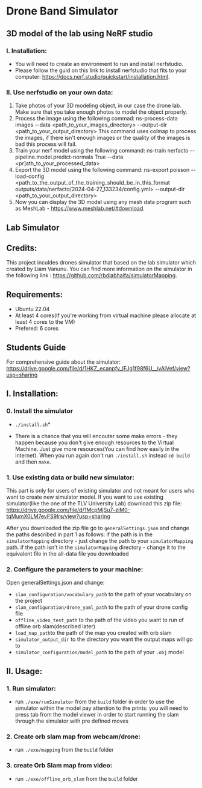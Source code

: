 # Drone Band Simulator

## 3D model of the lab using NeRF studio
### I. Installation:
- You will need to create an environment to run and install nerfstudio.
- Please follow the guid on this link to install nerfstudio that fits to your computer: https://docs.nerf.studio/quickstart/installation.html.
### II. Use nerfstudio on your own data:
1. Take photos of your 3D modeling object, in our case the drone lab. Make sure that you take enough photos to model the object properly.
2. Process the image using the following commad:
   ns-process-data images --data <path_to_your_images_directory> --output-dir <path_to_your_output_directory>
   This command uses colmap to process the images, if there isn't enough images or the quality of the images is bad this process will fail.
3. Train your nerf model using the following command:
   ns-train nerfacto --pipeline.model.predict-normals True --data <pr]ath_to_your_processed_data>
4. Export the 3D model using the following command:
   ns-export poisson --load-config <path_to_the_output_of_the_training_should_be_in_this_format outputs/data/nerfacto/2024-04-27_133234/config.yml> --output-dir <path_to_your_output_directory>
5. Now you can display the 3D model using any mesh data program such as MeshLab - https://www.meshlab.net/#download.

## Lab Simulator

## Credits:
This project inculdes drones simulator that based on the lab simulator which created by Liam Vanunu.
You can find more information on the simulator in the following link : https://github.com/rbdlabhaifa/simulatorMapping.

## Requirements:
- Ubuntu 22.04
- At least 4 cores(If you're working from virtual machine please allocate at least 4 cores to the VM)
- Prefered: 6 cores
## Students Guide

For comprehensive guide about the simulator: 
https://drive.google.com/file/d/1HKZ_ecanpfv_IFJg1f98f6U__ivAlVef/view?usp=sharing

## I. Installation:

### 0. Install the simulator
- `./install.sh`*

* There is a chance that you will encouter some make errors - they happen because you don't give enough resources to the Virtual Machine. Just give more resources(You can find how easily in the internet). When you run again don't run `./install.sh` instead `cd build` and then `make`.

### 1. Use existing data or build new simulator:
This part is only for users of existing simulator and not meant for users who want to create new simulator model.
If you want to use existing simulator(like the one of the TLV University Lab) download this zip file:
https://drive.google.com/file/d/1McpMjSu7-ziM0-tqMumX0LM7evFS9Irs/view?usp=sharing

After you downloaded the zip file go to `generalSettings.json` and change the paths described in part 1 as follows:
if the path is in the `simulatorMapping` directory - just change the path to your `simulatorMapping` path.
if the path isn't in the `simulatorMapping` directory - change it to the equivalent file in the all-data file you downloaded

### 2. Configure the parameters to your machine:
Open generalSettings.json and change:
- `slam_configuration/vocabulary_path` to the path of your vocabulary on the project
- `slam_configuration/drone_yaml_path` to the path of your drone config file
- `offline_video_test_path` to the path of the video you want to run of offline orb slam(described later)
- `load_map_path`to the path of the map you created with orb slam
- `simulator_output_dir` to the directory you want the output maps will go to
- `simulator_configuration/model_path` to the path of your `.obj` model


## II. Usage:
### 1. Run simulator:
- run `./exe/runSimulator` from the `build` folder in order to use the simulator within the model
pay attention to the prints:
you will need to press tab from the model viewer in order to start running the slam through the simulator with pre defined moves

### 2. Create orb slam map from webcam/drone:
- run `./exe/mapping` from the `build` folder

### 3. create Orb Slam map from video:
- run `./exe/offline_orb_slam` from the `build` folder

